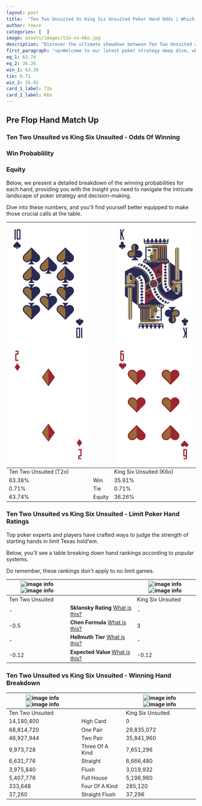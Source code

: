 ```yaml
---
layout: post
title:  "Ten Two Unsuited Vs King Six Unsuited Poker Hand Odds | Which Is The Better Hand In Poker? A Complete Guide"
author: reece
categories: [  ]
image: assets/images/t2o-vs-k6o.jpg
description: "Discover the ultimate showdown between Ten Two Unsuited and King Six Unsuited in poker! Uncover the odds, strategies, and scenarios where one hand triumphs over the other. Get ready to up your poker game with this thrilling analysis."
first_paragraph: "<p>Welcome to our latest poker strategy deep dive, where we're pitting two distinct hands against each other in a high-stakes showdown: Ten Two Unsuited vs King Six Unsuited.</p><p>In the dynamic world of poker, every decision counts, and knowing which hand holds the upper hand is key to your success at the table.</p><p>In this article, we'll dissect these two hands, explore the scenarios where one dominates the other, and equip you with the knowledge to make strategic choices that can tip the odds in your favor.</p><p>Get ready to unravel the intriguing dynamics of these poker hands and elevate your game to new heights.</p>"
eq_1: 63.74
eq_2: 36.26
win_1: 63.38
tie: 0.71
win_2: 35.91
card_1_label: T2o
card_2_label: K6o
---
```




[comment]: # (sp0)

## Pre Flop Hand Match Up

<div class="table hand-ratings" markdown="1"> 



### Ten Two Unsuited vs King Six Unsuited - Odds Of Winning


  
<div class="row graphs"> 
<div class="col-lg-6">
    <h3>Win Probablility</h3>
    <canvas id="WinChart"></canvas>
</div>
<div class="col-lg-6">
    <h3>Equity</h3>
    <canvas id="EquityChart"></canvas>
</div>
</div>

  Below, we present a detailed breakdown of the winning probabilities for each hand, providing you with the insight you need to navigate the intricate landscape of poker strategy and decision-making. 

Dive into these numbers, and you'll find yourself better equipped to make those crucial calls at the table.


    
| ![image info](assets/images/hand1/t.png) ![image info](assets/images/hand1/2o.png) |  | ![image info](assets/images/hand2/k.png) ![image info](assets/images/hand2/6o.png) |
| -------- | -------- | -------- |
| Ten Two Unsuited (T2o) |  | King Six Unsuited (K6o) |
| 63.38% | Win | 35.91% |
| 0.71% | Tie | 0.71% |
| 63.74% | Equity | 36.26% |




[comment]: # (sp1)



### Ten Two Unsuited vs King Six Unsuited - Limit Poker Hand Ratings

Top poker experts and players have crafted ways to judge the strength of starting hands in limit Texas hold'em. 

Below, you'll see a table breaking down hand rankings according to popular systems. 

Do remember, these rankings don't apply to no limit games.


    
| ![image info](https://www.riverpairs.com/assets/images/hand1/t.png) ![image info](https://www.riverpairs.com/assets/images/hand1/2o.png) |  | ![image info](https://www.riverpairs.com/assets/images/hand2/k.png) ![image info](https://www.riverpairs.com/assets/images/hand2/6o.png) |
| -------- | -------- | -------- |
| Ten Two Unsuited |  | King Six Unsuited |
| - | **Sklansky Rating** [What is this?](/sklansky-rating-explained) | - |
| -0.5 | **Chen Formula** [What is this?](/chen-formula-explained) | 3 |
| - | **Hellmuth Tier** [What is this?](/Hellmuth-tier-explained) | - |
| -0.12 | **Expected Value** [What is this?](/expected-value-explained) | -0.12 |




[comment]: # (sp2)



### Ten Two Unsuited vs King Six Unsuited - Winning Hand Breakdown


    
| ![image info](https://www.riverpairs.com/assets/images/hand1/t.png) ![image info](https://www.riverpairs.com/assets/images/hand1/2o.png) |  | ![image info](https://www.riverpairs.com/assets/images/hand2/k.png) ![image info](https://www.riverpairs.com/assets/images/hand2/6o.png) |
| -------- | -------- | -------- |
| Ten Two Unsuited |  | King Six Unsuited |
| 14,180,400 | High Card | 0 |
| 68,814,720 | One Pair | 29,835,072 |
| 46,927,944 | Two Pair | 35,841,960 |
| 9,973,728 | Three Of A Kind | 7,651,296 |
| 6,631,776 | Straight | 6,666,480 |
| 3,975,840 | Flush | 3,019,932 |
| 5,407,776 | Full House | 5,196,960 |
| 333,648 | Four Of A Kind | 285,120 |
| 37,260 | Straight Flush | 37,296 |




[comment]: # (sp3)



</div>

[comment]: # (sp4)



[comment]: # (sp5)


